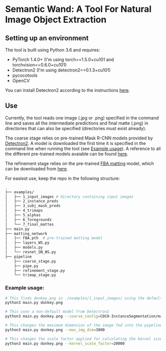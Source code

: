 # Semantic Wand: A Tool For Natural Image Object Extraction

## Setting up an environment
The tool is built using Python 3.6 and requires:
- PyTorch 1.4.0+ (I'm using torch==1.5.0+cu101 and torchvision==0.6.0+cu101)
- Detectron2 (I'm using detectron2==0.1.3+cu101)
- pycocotools
- OpenCV

You can install Detectron2 according to the instructions [here](https://github.com/facebookresearch/detectron2/blob/master/INSTALL.md).

## Use
Currently, the tool reads one image (.jpg or .png) specified in the command line and saves all the intermediate predictions and final matte (.png) in directories that can also be specified (directories must exist already). 

The coarse stage relies on pre-trained Mask R-CNN models provided by [Detectron2](https://github.com/facebookresearch/detectron2). A model is downloaded the first time it is specified in the command line when running the tool (see [Example usage](###Example-usage)). A reference to all the different pre-trained models avaiable can be found [here](https://github.com/facebookresearch/detectron2/tree/master/configs).

The refinement stage relies on the pre-trained [FBA matting](https://github.com/MarcoForte/FBA_Matting) model, which can be downloaded from [here](https://drive.google.com/file/d/1T_oiKDE_biWf2kqexMEN7ObWqtXAzbB1/view).

For easiest use, keep the repo in the following structure:
```bash
.
├── examples/
│   ├── 1_input_images # directory containing input images
│   ├── 2_instance_preds
│   ├── 3_subj_mask_preds
│   ├── 4_trimaps
│   ├── 5_alphas
│   ├── 6_foregrounds
│   └── 7_final_mattes
├── main.py
├── matting_network
│   ├── FBA.pth  # pre-trained matting model
│   ├── layers_WS.py
│   ├── models.py
│   └── resnet_GN_WS.py
├── pipeline
    ├── coarse_stage.py
    ├── pipe.py
    ├── refinement_stage.py
    └── trimap_stage.py
```

### Example usage:
```bash
# This finds donkey.png in ./examples/1_input_images/ using the default Mask R-CNN pre-trained model.
python3 main.py donkey.png

# This uses a non-default model from Detectron2
python3 main.py donkey.png --coarse_config=COCO-InstanceSegmentation/mask_rcnn_R_101_FPN_3x.yaml

# This changes the maximum dimension of the image fed into the pipeline to 3000 pixels (preserving the aspect ratio). To maintain the original input image size, make this value bigger than the largest dimension of the input image.
python3 main.py donkey.png --max_img_dim=3000

# This changes the scale factor applied for calculating the kernel size to 20000. A larger value leads to a smaller kernel size and less erosion/dilation during the trimap stage. (This will be scrapped soon but it's interested to play around with).
python3 main.py donkey.png --kernel_scale_factor=20000
```